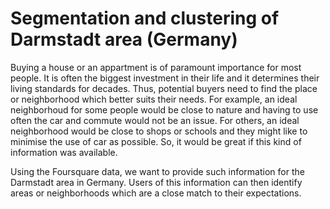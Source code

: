 # Segmentation and clustering of Darmstadt area (Germany)

Buying a house or an appartment is of paramount importance for most people. 
It is often the biggest investment in their life and it determines their living standards 
for decades. Thus, potential buyers need to find the place or neighborhood which better suits their needs.
For example, an ideal neighborhoud for some people would be close to nature and having
to use often the car and commute would not be an issue. For others, an ideal neighborhood would be
close to shops or schools and they might like to minimise the use of car as possible.
So, it would be great if this kind of information was available.

Using the Foursquare data, we want to provide such information for the Darmstadt area in Germany.
Users of this information can then identify areas or neighborhoods which are a close match
to their expectations.
